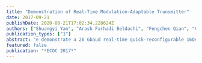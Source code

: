 ```yaml
---
title: "Demonstration of Real-Time Modulation-Adaptable Transmitter"
date: 2017-09-21
publishDate: 2020-08-21T17:02:34.228624Z
authors: ["Shuangyi Yan", "Arash Farhadi Beldachi", "Fengchen Qian", "Koteswararao Kondepu", "Yan Yan", "Chris Jackson", "Reza Nejabati", "Dimitra Simeonidou"]
publication_types: ["1"]
abstract: "e demonstrate a 26 Gbaud real-time quick-reconfigurable 16QAM/QPSK-adaptable trans- mitter. The modulation format can be switched in less than a second by an RMAT agent. The FPGA- driven reconfigurable transmitter can work as a generic edge-node interface for traffic aggregation."
featured: false
publication: "*ECOC 2017*"
---
```


